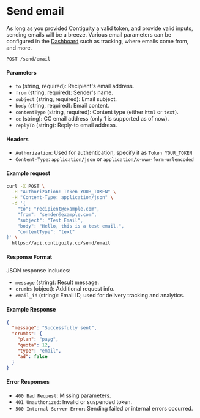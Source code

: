 # Send email
As long as you provided Contiguity a valid token, and provide valid inputs, sending emails will be a breeze. Various email parameters can be configured in the [Dashboard](https://contiguity.co/dashboard/emails) such as tracking, where emails come from, and more.

`POST /send/email`

#### Parameters

- `to` (string, required): Recipient's email address.
- `from` (string, required): Sender's name.
- `subject` (string, required): Email subject.
- `body` (string, required): Email content.
- `contentType` (string, required): Content type (either `html` or `text`).
- `cc` (string): CC email address (only 1 is supported as of now).
- `replyTo` (string): Reply-to email address.

#### Headers

- `Authorization`: Used for authentication, specify it as `Token YOUR_TOKEN`
- `Content-Type`: `application/json` or `application/x-www-form-urlencoded`

#### Example request
```bash
curl -X POST \
  -H "Authorization: Token YOUR_TOKEN" \
  -H "Content-Type: application/json" \
  -d '{
    "to": "recipient@example.com",
    "from": "sender@example.com",
    "subject": "Test Email",
    "body": "Hello, this is a test email.",
    "contentType": "text"
}' \
  https://api.contiguity.co/send/email

```

#### Response Format

JSON response includes:

- `message` (string): Result message.
- `crumbs` (object): Additional request info.
- `email_id` (string): Email ID, used for delivery tracking and analytics.

#### Example Response

```json
{
  "message": "Successfully sent",
  "crumbs": {
    "plan": "payg",
    "quota": 12,
    "type": "email",
    "ad": false
  }
}
```

#### Error Responses

- `400 Bad Request`: Missing parameters.
- `401 Unauthorized`: Invalid or suspended token.
- `500 Internal Server Error`: Sending failed or internal errors occurred.